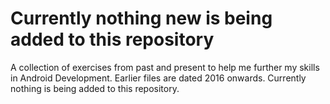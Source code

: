 # Currently nothing new is being added to this repository

A collection of exercises from past and present to help me further my skills in Android Development.
Earlier files are dated 2016 onwards. Currently nothing is being added to this repository.

